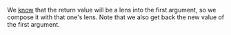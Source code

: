 We [know](#returning-mutable-reference-to-first-argument.) that the return value will be a lens into the first argument, so we compose it with that one's lens. Note that we also get back the new value of the first argument.
